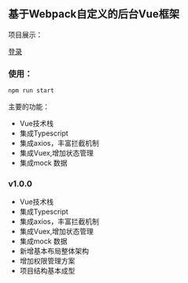 ## 基于Webpack自定义的后台Vue框架

项目展示：

[登录](./screenshot.png)

### 使用：
```js
npm run start
```
主要的功能：

* Vue技术栈
* 集成Typescript
* 集成axios，丰富拦截机制
* 集成Vuex,增加状态管理
* 集成mock 数据

### v1.0.0 
* Vue技术栈
* 集成Typescript
* 集成axios，丰富拦截机制
* 集成Vuex,增加状态管理
* 集成mock 数据
* 新增基本布局整体架构
* 增加权限管理方案
* 项目结构基本成型
